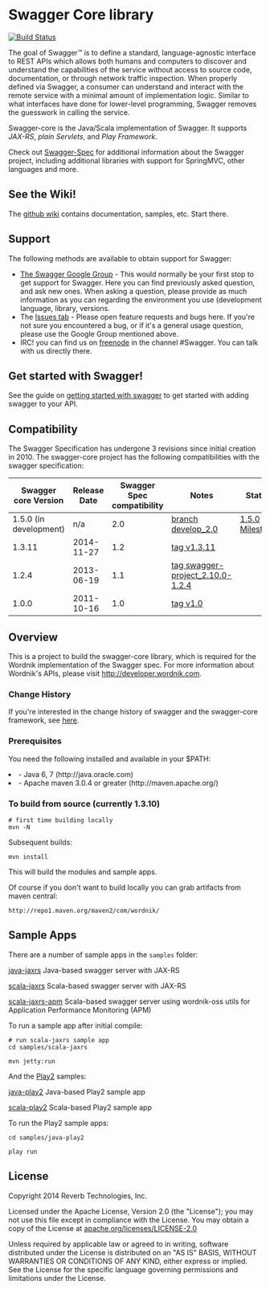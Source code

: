 # Swagger Core library

[![Build Status](https://travis-ci.org/swagger-api/swagger-core.png)](https://travis-ci.org/swagger-api/swagger-core)

The goal of Swagger™ is to define a standard, language-agnostic interface to REST APIs which allows both humans and computers to discover and understand the capabilities of the service without access to source code, documentation, or through network traffic inspection. When properly defined via Swagger, a consumer can understand and interact with the remote service with a minimal amount of implementation logic. Similar to what interfaces have done for lower-level programming, Swagger removes the guesswork in calling the service.

Swagger-core is the Java/Scala implementation of Swagger. It supports *JAX-RS*, *plain Servlets*, and *Play Framework*.

Check out [Swagger-Spec](https://github.com/swagger-api/swagger-spec) for additional information about the Swagger project, including additional libraries with support for SpringMVC, other languages and more. 

## See the Wiki!
The [github wiki](https://github.com/swagger-api/swagger-core/wiki) contains documentation, samples, etc.  Start there.

## Support
The following methods are available to obtain support for Swagger:

- [The Swagger Google Group](https://groups.google.com/forum/#!forum/swagger-swaggersocket) - This would normally be your first stop to get support for Swagger. Here you can find previously asked question, and ask new ones. When asking a question, please provide as much information as you can regarding the environment you use (development language, library, versions.
- The [Issues tab](https://github.com/swagger-api/swagger-core/issues?state=open) - Please open feature requests and bugs here. If you're not sure you encountered a bug, or if it's a general usage question, please use the Google Group mentioned above.
- IRC! you can find us on [freenode](http://webchat.freenode.net/?channels=swagger) in the channel #Swagger. You can talk with us directly there.


## Get started with Swagger!
See the guide on [getting started with swagger](https://github.com/swagger-api/swagger-core/wiki/Adding-Swagger-to-your-API) to get started with adding swagger to your API.

## Compatibility
The Swagger Specification has undergone 3 revisions since initial creation in 2010.  The swagger-core project has the following compatibilities with the swagger specification:

Swagger core Version      | Release Date | Swagger Spec compatibility | Notes | Status
------------------------- | ------------ | -------------------------- | ----- | ----
1.5.0 (in development)    | n/a          | 2.0           | [branch develop_2.0](https://github.com/swagger-api/swagger-core/tree/develop_2.0) | [1.5.0 Milestone](https://github.com/swagger-api/swagger-core/milestones/v1.5.0)
1.3.11                     | 2014-11-27   | 1.2           | [tag v1.3.11](https://github.com/swagger-api/swagger-core/tree/v1.3.10)
1.2.4                     | 2013-06-19   | 1.1           | [tag swagger-project_2.10.0-1.2.4](https://github.com/swagger-api/swagger-core/tree/swagger-project_2.10.0-1.2.4)
1.0.0                     | 2011-10-16   | 1.0           | [tag v1.0](https://github.com/swagger-api/swagger-core/tree/v1.0)

## Overview
This is a project to build the swagger-core library, which is required for the Wordnik implementation of the Swagger spec. For more information about Wordnik's APIs, please visit http://developer.wordnik.com.


### Change History
If you're interested in the change history of swagger and the swagger-core framework, see [here](https://github.com/swagger-api/swagger-core/wiki/Changelog).


### Prerequisites
You need the following installed and available in your $PATH:

<li>- Java 6, 7 (http://java.oracle.com)

<li>- Apache maven 3.0.4 or greater (http://maven.apache.org/)

### To build from source (currently 1.3.10)
```
# first time building locally
mvn -N
```

Subsequent builds:
```
mvn install
```

This will build the modules and sample apps.

Of course if you don't want to build locally you can grab artifacts from maven central:

`http://repo1.maven.org/maven2/com/wordnik/`

## Sample Apps
There are a number of sample apps in the `samples` folder:

[java-jaxrs](https://github.com/swagger-api/swagger-core/tree/master/samples/java-jaxrs/README.md) Java-based swagger server with JAX-RS

[scala-jaxrs](https://github.com/swagger-api/swagger-core/tree/master/samples/scala-jaxrs/README.md) Scala-based swagger server with JAX-RS

[scala-jaxrs-apm](https://github.com/swagger-api/swagger-core/tree/master/samples/scala-jaxrs-apm/README.md) 
Scala-based swagger server using wordnik-oss utils for Application Performance Monitoring (APM)

To run a sample app after initial compile:

```
# run scala-jaxrs sample app
cd samples/scala-jaxrs

mvn jetty:run
```

And the [Play2](http://playframework.org) samples:

[java-play2](https://github.com/swagger-api/swagger-core/tree/master/samples/java-play2) Java-based Play2 sample app

[scala-play2](https://github.com/swagger-api/swagger-core/tree/master/samples/scala-play2) Scala-based Play2 sample app

To run the Play2 sample apps:

```
cd samples/java-play2

play run
```

License
-------

Copyright 2014 Reverb Technologies, Inc.

Licensed under the Apache License, Version 2.0 (the "License");
you may not use this file except in compliance with the License.
You may obtain a copy of the License at [apache.org/licenses/LICENSE-2.0](http://www.apache.org/licenses/LICENSE-2.0)

Unless required by applicable law or agreed to in writing, software
distributed under the License is distributed on an "AS IS" BASIS,
WITHOUT WARRANTIES OR CONDITIONS OF ANY KIND, either express or implied.
See the License for the specific language governing permissions and
limitations under the License.
